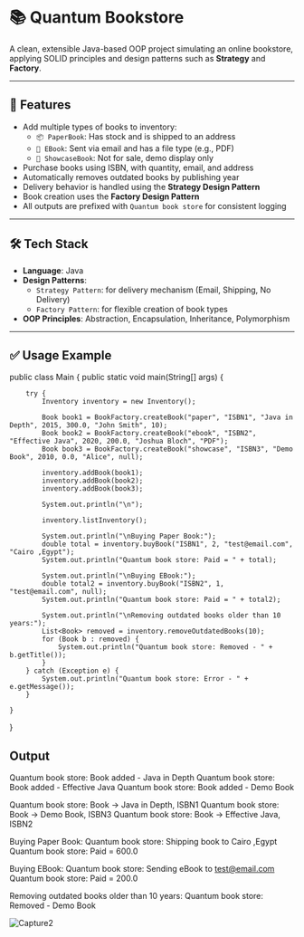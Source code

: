 # 📚 Quantum Bookstore

A clean, extensible Java-based OOP project simulating an online bookstore, applying SOLID principles and design patterns such as **Strategy** and **Factory**.

---

## 🚀 Features

- Add multiple types of books to inventory:
  - `📦 PaperBook`: Has stock and is shipped to an address
  - `📩 EBook`: Sent via email and has a file type (e.g., PDF)
  - `🛑 ShowcaseBook`: Not for sale, demo display only
- Purchase books using ISBN, with quantity, email, and address
- Automatically removes outdated books by publishing year
- Delivery behavior is handled using the **Strategy Design Pattern**
- Book creation uses the **Factory Design Pattern**
- All outputs are prefixed with `Quantum book store` for consistent logging

---

## 🛠️ Tech Stack

- **Language**: Java
- **Design Patterns**:
  - `Strategy Pattern`: for delivery mechanism (Email, Shipping, No Delivery)
  - `Factory Pattern`: for flexible creation of book types
- **OOP Principles**: Abstraction, Encapsulation, Inheritance, Polymorphism

---



## ✅ Usage Example

public class Main {
    public static void main(String[] args) {


        try {
            Inventory inventory = new Inventory();

            Book book1 = BookFactory.createBook("paper", "ISBN1", "Java in Depth", 2015, 300.0, "John Smith", 10);
            Book book2 = BookFactory.createBook("ebook", "ISBN2", "Effective Java", 2020, 200.0, "Joshua Bloch", "PDF");
            Book book3 = BookFactory.createBook("showcase", "ISBN3", "Demo Book", 2010, 0.0, "Alice", null);

            inventory.addBook(book1);
            inventory.addBook(book2);
            inventory.addBook(book3);

            System.out.println("\n");

            inventory.listInventory();

            System.out.println("\nBuying Paper Book:");
            double total = inventory.buyBook("ISBN1", 2, "test@email.com", "Cairo ,Egypt");
            System.out.println("Quantum book store: Paid = " + total);

            System.out.println("\nBuying EBook:");
            double total2 = inventory.buyBook("ISBN2", 1, "test@email.com", null);
            System.out.println("Quantum book store: Paid = " + total2);

            System.out.println("\nRemoving outdated books older than 10 years:");
            List<Book> removed = inventory.removeOutdatedBooks(10);
            for (Book b : removed) {
                System.out.println("Quantum book store: Removed - " + b.getTitle());
            }
        } catch (Exception e) {
            System.out.println("Quantum book store: Error - " + e.getMessage());
        }

    }
}



## Output
Quantum book store: Book added - Java in Depth
Quantum book store: Book added - Effective Java
Quantum book store: Book added - Demo Book


Quantum book store: Book -> Java in Depth, ISBN1
Quantum book store: Book -> Demo Book, ISBN3
Quantum book store: Book -> Effective Java, ISBN2

Buying Paper Book:
Quantum book store: Shipping book to Cairo ,Egypt
Quantum book store: Paid = 600.0

Buying EBook:
Quantum book store: Sending eBook to test@email.com
Quantum book store: Paid = 200.0

Removing outdated books older than 10 years:
Quantum book store: Removed - Demo Book




![Capture2](https://github.com/user-attachments/assets/1ce51040-c8ab-44b9-bf0f-3350bee96166)
